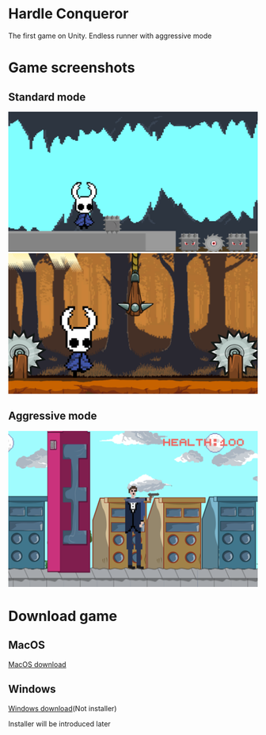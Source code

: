 # Hardle Conqueror
 The first game on Unity. Endless runner with aggressive mode

# Game screenshots
## Standard mode
![alt text](https://github.com/Slimmerd/Hardle-Conqueror/blob/master/GameInfo/Caveman.png?raw=true)
![alt text](https://github.com/Slimmerd/Hardle-Conqueror/blob/master/GameInfo/mysticalforest.png?raw=true)

## Aggressive mode
![alt text](https://github.com/Slimmerd/Hardle-Conqueror/blob/master/GameInfo/aggresive.png?raw=true)

# Download game
## MacOS
[MacOS download](https://drive.google.com/file/d/1NQ1OT7LArThdZDh7JOMAvffqwJni7xv4/view?usp=sharing)


## Windows
[Windows download](https://drive.google.com/file/d/1_O-i1r5oavmwZu_-Wmu07jYfSVNR4xRc/view?usp=sharing)(Not installer)

Installer will be introduced later
